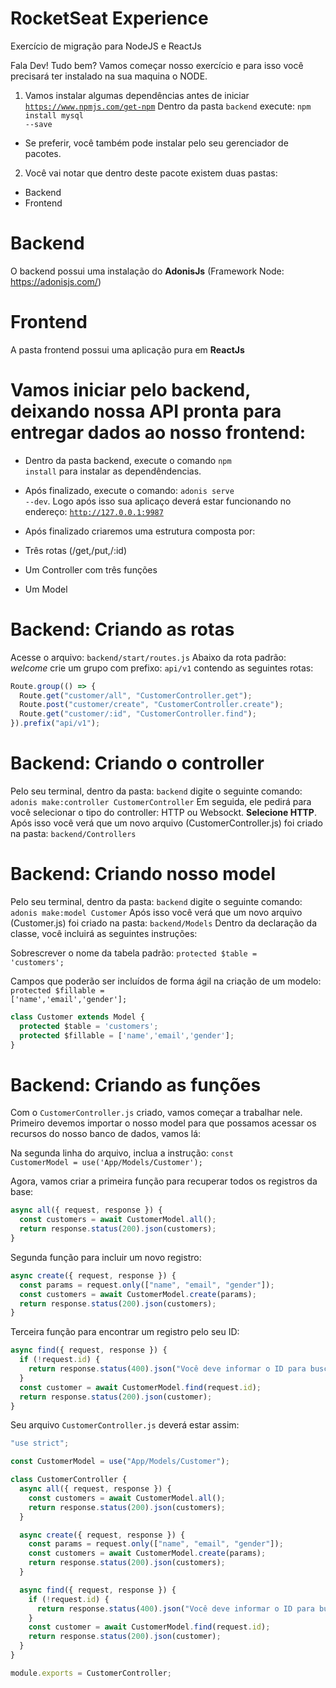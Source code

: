 # RocketSeat Experience
Exercício de migração para NodeJS e ReactJs

Fala Dev! Tudo bem? Vamos começar nosso exercício e para isso você precisará ter instalado na sua maquina o NODE.

1) Vamos instalar algumas dependências antes de iniciar
<code>https://www.npmjs.com/get-npm</code>
Dentro da pasta <code>backend</code> execute: <code>npm install mysql --save</code>
* Se preferir, você também pode instalar pelo seu gerenciador de pacotes.

2) Você vai notar que dentro deste pacote existem duas pastas:
- Backend
- Frontend

# Backend
O backend possui uma instalação do <b>AdonisJs</b> (Framework Node: https://adonisjs.com/)

# Frontend
A pasta frontend possui uma aplicação pura em <b>ReactJs</b>

# Vamos iniciar pelo backend, deixando nossa API pronta para entregar dados ao nosso frontend:

- Dentro da pasta backend, execute o comando <code>npm install</code> para instalar as dependêndencias.

- Após finalizado, execute o comando: <code>adonis serve --dev</code>. Logo após isso sua aplicaço deverá estar funcionando no endereço: <code>http://127.0.0.1:9987</code>

- Após finalizado criaremos uma estrutura composta por: 

- Três rotas (/get,/put,/:id)
- Um Controller com três funções
- Um Model

# Backend: Criando as rotas

Acesse o arquivo: <code>backend/start/routes.js</code>
Abaixo da rota padrão: <i>welcome</i> crie um grupo com prefixo: <code>api/v1</code> contendo as seguintes rotas:
```javascript
Route.group(() => {
  Route.get("customer/all", "CustomerController.get");
  Route.post("customer/create", "CustomerController.create");
  Route.get("customer/:id", "CustomerController.find");
}).prefix("api/v1");
```

# Backend: Criando o controller

Pelo seu terminal, dentro da pasta: <code>backend</code> digite o seguinte comando:
<code>adonis make:controller CustomerController</code>
Em seguida, ele pedirá para você selecionar o tipo do controller: HTTP ou Websockt. <b>Selecione HTTP</b>. 
Após isso você verá que um novo arquivo (CustomerController.js) foi criado na pasta: <code>backend/Controllers</code>

# Backend: Criando nosso model
Pelo seu terminal, dentro da pasta: <code>backend</code> digite o seguinte comando:
<code>adonis make:model Customer</code>
Após isso você verá que um novo arquivo (Customer.js) foi criado na pasta: <code>backend/Models</code>
Dentro da declaração da classe, você incluirá as seguintes instruções:

Sobrescrever o nome da tabela padrão:
<code>protected $table = 'customers';</code>

Campos que poderão ser incluídos de forma ágil na criação de um modelo:
<code>protected $fillable = ['name','email','gender'];</code>

```javascript
class Customer extends Model {
  protected $table = 'customers';
  protected $fillable = ['name','email','gender'];
}
```

# Backend: Criando as funções

Com o <code>CustomerController.js</code> criado, vamos começar a trabalhar nele.
Primeiro devemos importar o nosso model para que possamos acessar os recursos do nosso banco de dados, vamos lá:

Na segunda linha do arquivo, inclua a instrução: <code>const CustomerModel = use('App/Models/Customer');</code>

Agora, vamos criar a primeira função para recuperar todos os registros da base:
```javascript
async all({ request, response }) {
  const customers = await CustomerModel.all();
  return response.status(200).json(customers);
}
```

Segunda função para incluir um novo registro:
```javascript
async create({ request, response }) {
  const params = request.only(["name", "email", "gender"]);
  const customers = await CustomerModel.create(params);
  return response.status(200).json(customers);
}
```

Terceira função para encontrar um registro pelo seu ID:
```javascript
async find({ request, response }) {
  if (!request.id) {
    return response.status(400).json("Você deve informar o ID para buscar.");
  }
  const customer = await CustomerModel.find(request.id);
  return response.status(200).json(customer);
}
```

Seu arquivo <code>CustomerController.js</code> deverá estar assim:
```javascript
"use strict";

const CustomerModel = use("App/Models/Customer");

class CustomerController {
  async all({ request, response }) {
    const customers = await CustomerModel.all();
    return response.status(200).json(customers);
  }

  async create({ request, response }) {
    const params = request.only(["name", "email", "gender"]);
    const customers = await CustomerModel.create(params);
    return response.status(200).json(customers);
  }

  async find({ request, response }) {
    if (!request.id) {
      return response.status(400).json("Você deve informar o ID para buscar.");
    }
    const customer = await CustomerModel.find(request.id);
    return response.status(200).json(customer);
  }
}

module.exports = CustomerController;

```


